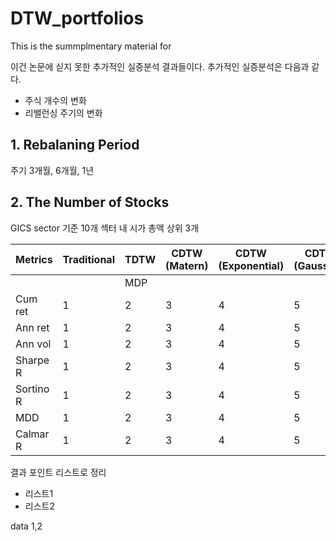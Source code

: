 # DTW_portfolios

 This is the summplmentary material for 

 이건 논문에 싣지 못한 추가적인 실증분석 결과들이다. 
 추가적인 실증분석은 다음과 같다. 
 - 주식 개수의 변화
 - 리밸런싱 주기의 변화




## 1. Rebalaning Period
주기 3개월, 6개월, 1년




## 2. The Number of Stocks

GICS sector 기준 10개 섹터 내 시가 총액 상위 3개

| Metrics | Traditional | TDTW | CDTW (Matern) | CDTW (Exponential) |CDTW (Gaussian)|
|--|--|--|--|--|--|
|||MDP||||
|Cum ret|1|2|3|4|5|
|Ann ret|1|2|3|4|5|
|Ann vol|1|2|3|4|5|
|Sharpe R|1|2|3|4|5|
|Sortino R|1|2|3|4|5|
|MDD|1|2|3|4|5|
|Calmar R|1|2|3|4|5|


결과 포인트 리스트로 정리
- 리스트1
- 리스트2

data 1,2 
